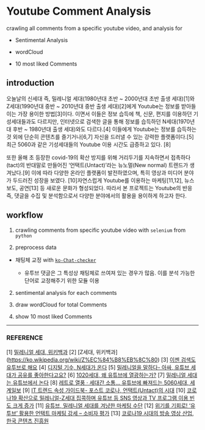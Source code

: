 # Youtube Comment Analysis

crawling all comments from a specific youtube video, and analysis for

- Sentimental Analysis

- wordCloud

- 10 most liked Comments


## introduction

오늘날의 신세대 즉, 밀레니얼 세대(1980년대 초반 ~ 2000년대 초반 출생 세대)[1]와 Z세대(1990년대 중반 ~ 2010년대 중반 출생 세대)[2]에게 Youtube는 정보를 받아들이는 가장 용이한 방법[3]이다.  이면서 이들은 정보 습득에 책, 신문, 편지를 이용하던 기성세대들과도 다르지만, 인터넷으로 검색한 글을 통해 정보를 습득하던 N세대(1970년대 후반 ~ 1980년대 출생 세대)와도 다르다.[4] 이들에게 Youtube는 정보를 습득하는 것 외에 단순히 콘텐츠를 즐기거나[6,7] 자신을 드러낼 수 있는 강력한 플랫폼이다.[5] 최근 5060과 같은 기성세대들의 Youtube 이용 시간도 급증하고 있다. [8]

또한 올해 초 등장한 covid-19의 확산 방지를 위해 거리두기를 지속하면서 접촉하다(tact)의 반대말로 만들어진  ‘언택트(Untact)’라는 뉴노멀(New normal) 트렌드가 생겨났다.[9] 이에 따라 다양한 온라인 플랫폼이 발전하였으며, 특히 영상과 미디어 분야가 두드러진 성장을 보였다. [10]자연스럽게 Youtube를 이용하는 마케팅[11,12], 뉴스 보도, 공연[13] 등 새로운 문화가 형성되었다. 따라서 본 프로젝트는 Youtube의 반응 즉, 댓글을 수집 및 분석함으로서 다양한 분야에서의 활용을 용이하게 하고자 한다.


## workflow

1. crawling comments from specific youtube video with `selenium` from  `python`

2. preprocess data

  - 채팅체 교정 with [`ko-Chat-checker`](https://github.com/seoyoungh/ko-chat-checker)

      - 유투브 댓글은 그 특성상 채팅체로 쓰여져 있는 경우가 많음. 이를 분석 가능한 단어로 교정해주기 위한 모듈 이용

2. sentimental analysis for each comments

3. draw wordCloud for total Comments

4. show 10 most liked Comments



-------------------------------------

### REFERENCE

[1] [밀레니얼 세대, 위키백과](https://ko.wikipedia.org/wiki/%EB%B0%80%EB%A0%88%EB%8B%88%EC%96%BC_%EC%84%B8%EB%8C%80)
[2] [Z세대, 위키백과] (https://ko.wikipedia.org/wiki/Z%EC%84%B8%EB%8C%80)
[3] [이젠 검색도 유투브로 해요](http://m.kisdi.re.kr/mobile/colm/pro_view.m?seq=33517&category=W&selectPage=1)
[4] [디지털 기수, N세대가 온다](http://legacy.h21.hani.co.kr/h21/data/L991011/1p7mab02.html)
[5] [밀레니얼을 말하다- 아싸, 유튜브 세대가 공유를 좋아한다고요?](http://it.chosun.com/site/data/html_dir/2019/01/08/2019010801691.html)
[6] [1020세대, 왜 유튜브에 열광하는가?](http://www.kaa.or.kr/k/mag/2018/05_06/kaa0506_17.pdf)
[7] [밀레니얼 세대는 유튜브에서 논다](https://magazine.hankyung.com/money/article/2019082800172041082)
[8] [레트로 열풍 · 세대간 소통… 유튜브에 빠져드는 5060세대, 세계일보](http://m.segye.com/view/20190712509367)
[9] [IT 트렌드 속성 가이드북- 포스트 코로나, 언택트(Untact)의 시대](https://www.mobiinside.co.kr/2020/06/30/pen-untact/)
[10] [코로나19 확산으로 밀레니얼-Z세대 집콕하며 유튜브 등 SNS 영상과 TV 프로그램 이용 빈도 크게 증가](http://www.asiaa.co.kr/news/articleView.html?idxno=4745)
[11] [유튜브, 밀레니얼 세대를 겨냥한 마케팅 수단](http://www.sobilife.com/news/articleView.html?idxno=27251)
[12] [위기를 기회로! ‘유투브’ 활용한 언택트 마케팅 강세 – 소비자 평가](http://www.iconsumer.or.kr/news/articleView.html?idxno=11326)
[13] [코로나19 시대의 방송 영상 산업, 한국 콘텐츠 진흥원](http://www.kocca.kr/trend/vol22/file/BROADCASTING_TREND_INSIGHT_Vol_22.pdf)
